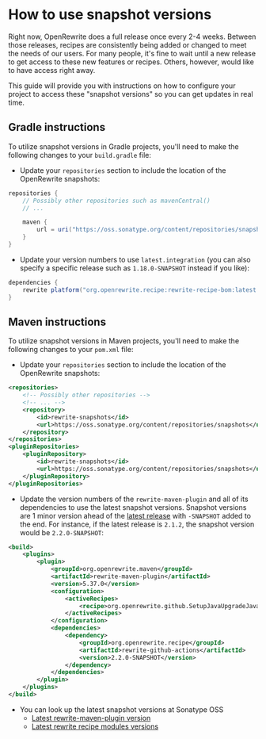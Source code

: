 # How to use snapshot versions

Right now, OpenRewrite does a full release once every 2-4 weeks. Between those releases, recipes are consistently being added or changed to meet the needs of our users. For many people, it's fine to wait until a new release to get access to these new features or recipes. Others, however, would like to have access right away.

This guide will provide you with instructions on how to configure your project to access these "snapshot versions" so you can get updates in real time.

## Gradle instructions

To utilize snapshot versions in Gradle projects, you'll need to make the following changes to your `build.gradle` file:

* Update your `repositories` section to include the location of the OpenRewrite snapshots:

```groovy
repositories {
    // Possibly other repositories such as mavenCentral()
    // ...

    maven {
        url = uri("https://oss.sonatype.org/content/repositories/snapshots/")
    }
}
```

* Update your version numbers to use `latest.integration` (you can also specify a specific release such as `1.18.0-SNAPSHOT` <!--DO NOT BUMP--> instead if you like):

```groovy
dependencies {
    rewrite platform("org.openrewrite.recipe:rewrite-recipe-bom:latest.integration")
}
```

## Maven instructions

To utilize snapshot versions in Maven projects, you'll need to make the following changes to your `pom.xml` file:

* Update your `repositories` section to include the location of the OpenRewrite snapshots:

```xml
<repositories>
    <!-- Possibly other repositories -->
    <!-- ... -->
    <repository>
        <id>rewrite-snapshots</id>
        <url>https://oss.sonatype.org/content/repositories/snapshots</url>
    </repository>
</repositories>
<pluginRepositories>
    <pluginRepository>
        <id>rewrite-snapshots</id>
        <url>https://oss.sonatype.org/content/repositories/snapshots</url>
    </pluginRepository>
</pluginRepositories>
```

* Update the version numbers of the `rewrite-maven-plugin` and all of its dependencies to use the latest snapshot versions.
  Snapshot versions are 1 minor version ahead of the [latest release](/reference/latest-versions-of-every-openrewrite-module.md) with `-SNAPSHOT` added to the end.
  For instance, if the latest release is `2.1.2`, the snapshot version would be `2.2.0-SNAPSHOT`: <!--DO NOT BUMP-->

```xml
<build>
    <plugins>
        <plugin>
            <groupId>org.openrewrite.maven</groupId>
            <artifactId>rewrite-maven-plugin</artifactId>
            <version>5.37.0</version>
            <configuration>
                <activeRecipes>
                    <recipe>org.openrewrite.github.SetupJavaUpgradeJavaVersion</recipe>
                </activeRecipes>
            </configuration>
            <dependencies>
                <dependency>
                    <groupId>org.openrewrite.recipe</groupId>
                    <artifactId>rewrite-github-actions</artifactId>
                    <version>2.2.0-SNAPSHOT</version>
                </dependency>
            </dependencies>
        </plugin>
    </plugins>
</build>
```

* You can look up the latest snapshot versions at Sonatype OSS
  - [Latest rewrite-maven-plugin version](https://oss.sonatype.org/#nexus-search;gav~org.openrewrite.maven~rewrite-maven-plugin~~~~kw,versionexpand)
  - [Latest rewrite recipe modules versions](https://oss.sonatype.org/#nexus-search;gav~org.openrewrite.recipe~~~~)
